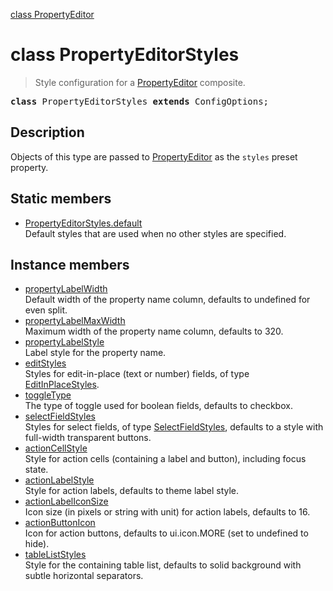 [class PropertyEditor](PropertyEditor.md)

# class PropertyEditorStyles

> Style configuration for a [PropertyEditor](PropertyEditor.md) composite.

<pre class="docgen_signature"><b>class</b> PropertyEditorStyles <b>extends</b> ConfigOptions;</pre>

## Description

Objects of this type are passed to [PropertyEditor](PropertyEditor.md) as the `styles` preset property.

## Static members

- [<!--{ref:property}-->PropertyEditorStyles.default](PropertyEditorStyles_default.md) <!--{refchip:static}-->\
    Default styles that are used when no other styles are specified.

## Instance members

- [<!--{ref:property}-->propertyLabelWidth](PropertyEditorStyles_propertyLabelWidth.md) \
    Default width of the property name column, defaults to undefined for even split.
- [<!--{ref:property}-->propertyLabelMaxWidth](PropertyEditorStyles_propertyLabelMaxWidth.md) \
    Maximum width of the property name column, defaults to 320.
- [<!--{ref:property}-->propertyLabelStyle](PropertyEditorStyles_propertyLabelStyle.md) \
    Label style for the property name.
- [<!--{ref:property}-->editStyles](PropertyEditorStyles_editStyles.md) \
    Styles for edit-in-place (text or number) fields, of type [EditInPlaceStyles](EditInPlaceStyles.md).
- [<!--{ref:property}-->toggleType](PropertyEditorStyles_toggleType.md) \
    The type of toggle used for boolean fields, defaults to checkbox.
- [<!--{ref:property}-->selectFieldStyles](PropertyEditorStyles_selectFieldStyles.md) \
    Styles for select fields, of type [SelectFieldStyles](SelectFieldStyles.md), defaults to a style with full-width transparent buttons.
- [<!--{ref:property}-->actionCellStyle](PropertyEditorStyles_actionCellStyle.md) \
    Style for action cells (containing a label and button), including focus state.
- [<!--{ref:property}-->actionLabelStyle](PropertyEditorStyles_actionLabelStyle.md) \
    Style for action labels, defaults to theme label style.
- [<!--{ref:property}-->actionLabelIconSize](PropertyEditorStyles_actionLabelIconSize.md) \
    Icon size (in pixels or string with unit) for action labels, defaults to 16.
- [<!--{ref:property}-->actionButtonIcon](PropertyEditorStyles_actionButtonIcon.md) \
    Icon for action buttons, defaults to ui.icon.MORE (set to undefined to hide).
- [<!--{ref:property}-->tableListStyles](PropertyEditorStyles_tableListStyles.md) \
    Style for the containing table list, defaults to solid background with subtle horizontal separators.
